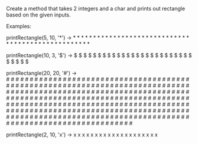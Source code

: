 Create a method that takes 2 integers and a char and prints out rectangle based on the given inputs.

  Examples:

printRectangle(5, 10, '*') -> 
      * * * * * * * * * * 
      * * * * * * * * * * 
      * * * * * * * * * * 
      * * * * * * * * * * 
      * * * * * * * * * * 

printRectangle(10, 3, '$') ->
      $ $ $ 
      $ $ $ 
      $ $ $ 
      $ $ $ 
      $ $ $ 
      $ $ $ 
      $ $ $ 
      $ $ $ 
      $ $ $ 
      $ $ $ 
  
printRectangle(20, 20, '#') ->  
      # # # # # # # # # # # # # # # # # # # # 
      # # # # # # # # # # # # # # # # # # # # 
      # # # # # # # # # # # # # # # # # # # # 
      # # # # # # # # # # # # # # # # # # # # 
      # # # # # # # # # # # # # # # # # # # # 
      # # # # # # # # # # # # # # # # # # # # 
      # # # # # # # # # # # # # # # # # # # # 
      # # # # # # # # # # # # # # # # # # # # 
      # # # # # # # # # # # # # # # # # # # # 
      # # # # # # # # # # # # # # # # # # # # 
      # # # # # # # # # # # # # # # # # # # # 
      # # # # # # # # # # # # # # # # # # # # 
      # # # # # # # # # # # # # # # # # # # # 
      # # # # # # # # # # # # # # # # # # # # 
      # # # # # # # # # # # # # # # # # # # # 

printRectangle(2, 10, 'x') ->
      x x x x x x x x x x 
      x x x x x x x x x x      

